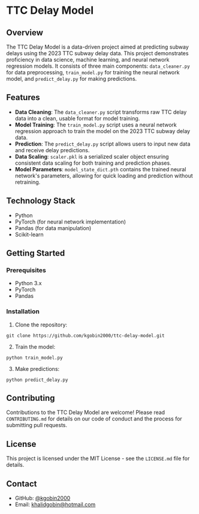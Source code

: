 # TTC Delay Model

## Overview

The TTC Delay Model is a data-driven project aimed at predicting subway delays using the 2023 TTC subway delay data. This project demonstrates proficiency in data science, machine learning, and neural network regression models. It consists of three main components: `data_cleaner.py` for data preprocessing, `train_model.py` for training the neural network model, and `predict_delay.py` for making predictions.

## Features

- **Data Cleaning**: The `data_cleaner.py` script transforms raw TTC delay data into a clean, usable format for model training.
- **Model Training**: The `train_model.py` script uses a neural network regression approach to train the model on the 2023 TTC subway delay data.
- **Prediction**: The `predict_delay.py` script allows users to input new data and receive delay predictions.
- **Data Scaling**: `scaler.pkl` is a serialized scaler object ensuring consistent data scaling for both training and prediction phases.
- **Model Parameters**: `model_state_dict.pth` contains the trained neural network's parameters, allowing for quick loading and prediction without retraining.

## Technology Stack

- Python
- PyTorch (for neural network implementation)
- Pandas (for data manipulation)
- Scikit-learn

## Getting Started

### Prerequisites

- Python 3.x
- PyTorch
- Pandas

### Installation

1. Clone the repository:

`git clone https://github.com/kgobin2000/ttc-delay-model.git`

2. Train the model:

`python train_model.py`

3. Make predictions:

`python predict_delay.py`

## Contributing

Contributions to the TTC Delay Model are welcome! Please read `CONTRIBUTING.md` for details on our code of conduct and the process for submitting pull requests.

## License

This project is licensed under the MIT License - see the `LICENSE.md` file for details.

## Contact

- GitHub: [@kgobin2000](https://github.com/kgobin2000)
- Email: [khalidgobin@hotmail.com](mailto:khalidgobin@hotmail.com)
